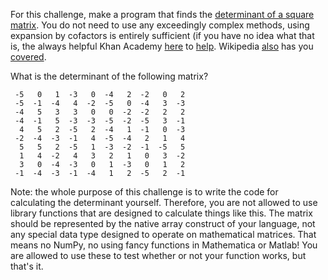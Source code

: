 For this challenge, make a program that finds the [determinant of a square matrix](http://en.wikipedia.org/wiki/Determinant#Calculation). You do not need to use any exceedingly complex methods, using expansion by cofactors is entirely sufficient (if you have no idea what that is, the always helpful Khan Academy [here](http://www.khanacademy.org/math/linear-algebra/v/linear-algebra--3x3-determinant) to [help](http://www.khanacademy.org/math/linear-algebra/v/linear-algebra--nxn-determinant). Wikipedia [also](http://en.wikipedia.org/wiki/Laplace_expansion) has you [covered](http://en.wikipedia.org/wiki/Cofactor_(linear_algebra\))).

What is the determinant of the following matrix?
    
     -5   0   1  -3   0  -4   2  -2   0   2
     -5  -1  -4   4  -2  -5   0  -4   3  -3
     -4   5   3   3   0   0  -2  -2   2   2
     -4  -1   5  -3  -3  -5  -2  -5   3  -1
      4   5   2  -5   2  -4   1  -1   0  -3
     -2  -4  -3  -1   4  -5  -4   2   1   4
      5   5   2  -5   1  -3  -2  -1  -5   5
      1   4  -2   4   3   2   1   0   3  -2
      3   0  -4  -3   0   1  -3   0   1   2
     -1  -4  -3  -1  -4   1   2  -5   2  -1
     
Note: the whole purpose of this challenge is to write the code for calculating the determinant yourself. Therefore, you are not allowed to use library functions that are designed to calculate things like this. The matrix should be represented by the native array construct of your language, not any special data type designed to operate on mathematical matrices. That means no NumPy, no using fancy functions in Mathematica or Matlab! You are allowed to use these to test whether or not your function works, but that's it. 
